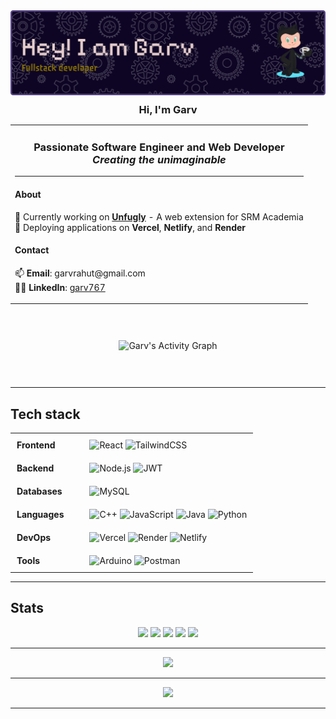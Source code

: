 

<div align="center">
  <img 
    src="https://github.com/Garv767/Garv767/blob/8cbff7680b6cc93eee0db2538783b7478140e8bb/assets/Garv%20Rahut.png" 
    alt="Garv Rahut" 
    style="width: 800px; height: auto;" 
  />
</div>

<h3 align="center" style="border-bottom: none; margin: 10px 0;">Hi, I'm Garv</h3>

<table align="center" style="width: 100%; min-width: 600px; border: none; border-collapse: collapse;">
  <tr>
    <td>
      <h3 align="center">
        Passionate <strong>Software Engineer</strong> and <strong>Web Developer</strong>
        <br>
        <em>Creating the unimaginable</em>
        <br>
        <hr>
      </h3>
      <h4>About</h4>
      <ul style="list-style: none; padding-left: 0;">
        <li>🔭 Currently working on <strong><a href="https://github.com/Garv767/Unfugly">Unfugly</a></strong> - A web extension for SRM Academia</li>
        <li>🚀 Deploying applications on <strong>Vercel</strong>, <strong>Netlify</strong>, and <strong>Render</strong></li>
      </ul>
      <h4>Contact</h4>
      <ul style="list-style: none; padding-left: 0;">
        <li>📫 <strong>Email</strong>: garvrahut@gmail.com</li>
        <li>🧑‍💼 <strong>LinkedIn</strong>: <a href="https://www.linkedin.com/in/garv767/"> garv767</a></li>
      </ul>
    </td>
  </tr>
</table>


<div align="center" style="padding: 30px">

![Garv's Activity Graph](https://github-readme-activity-graph.vercel.app/graph?username=Garv767&theme=github-compact&hide_border=true)

</div>

<hr>

## Tech stack

<table align="center" style="width: 100%; min-width: 600px; border-spacing: 15px;">
  <tr>
    <td style="width: 30%; vertical-align: top; padding: 10px;">
      <strong>Frontend</strong>
    </td>
    <td style="width: 70%; vertical-align: top; padding: 10px;">
      <img src="https://img.shields.io/badge/react-%2320232a.svg?style=flat&logo=react&logoColor=%2361DAFB" alt="React" />
      <img src="https://img.shields.io/badge/tailwindcss-%2338B2AC.svg?style=flat&logo=tailwind-css&logoColor=white" alt="TailwindCSS" />      
    </td>
  </tr>
  <tr>
    <td style="width: 30%; vertical-align: top; padding: 10px;">
      <strong>Backend</strong>
    </td>
    <td style="width: 70%; vertical-align: top; padding: 10px;">
      <img src="https://img.shields.io/badge/node.js-6DA55F?style=flat&logo=node.js&logoColor=white" alt="Node.js" />
      <img src="https://img.shields.io/badge/JWT-black?style=flat&logo=JSON%20web%20tokens" alt="JWT" />
    </td>
  </tr>
  <tr>
    <td style="width: 30%; vertical-align: top; padding: 10px;">
      <strong>Databases</strong>
    </td>
    <td style="width: 70%; vertical-align: top; padding: 10px;">
      <img src="https://img.shields.io/badge/mysql-4479A1.svg?style=flat&logo=mysql&logoColor=white" alt="MySQL" />
    </td>
  </tr>
  <tr>
    <td style="width: 30%; vertical-align: top; padding: 10px;">
      <strong>Languages</strong>
    </td>
    <td style="width: 70%; vertical-align: top; padding: 10px;">
      <img src="https://img.shields.io/badge/c++-%2300599C.svg?style=flat&logo=c%2B%2B&logoColor=white" alt="C++" />
      <img src="https://img.shields.io/badge/javascript-%23323330.svg?style=flat&logo=javascript&logoColor=%23F7DF1E" alt="JavaScript" />
      <img src="https://img.shields.io/badge/java-%23ED8B00.svg?style=flat&logo=openjdk&logoColor=white" alt="Java" />
      <img src="https://img.shields.io/badge/python-3670A0?style=flat&logo=python&logoColor=ffdd54" alt="Python" />
    </td>
  </tr>
  <tr>
    <td style="width: 30%; vertical-align: top; padding: 10px;">
      <strong>DevOps</strong>
    </td>
    <td style="width: 70%; vertical-align: top; padding: 10px;">
      <img src="https://img.shields.io/badge/vercel-%23000000.svg?style=flat&logo=vercel&logoColor=white" alt="Vercel" />
      <img src="https://img.shields.io/badge/Render-%46E3B7.svg?style=flat&logo=render&logoColor=white" alt="Render" />
      <img src="https://img.shields.io/badge/netlify-%23000000.svg?style=flat&logo=netlify&logoColor=#00C7B7" alt="Netlify" />
    </td>
  </tr>
  <tr>
    <td style="width: 30%; vertical-align: top; padding: 10px;">
      <strong>Tools</strong>
    </td>
    <td style="width: 70%; vertical-align: top; padding: 10px;">
      <img src="https://img.shields.io/badge/-Arduino-00979D?style=flat&logo=Arduino&logoColor=white" alt="Arduino" />
      <img src="https://img.shields.io/badge/Postman-FF6C37?style=flat&logo=postman&logoColor=white" alt="Postman" />
    </td>
  </tr>
</table>

---


## Stats

<div align="center">

![](http://github-profile-summary-cards.vercel.app/api/cards/profile-details?username=Garv767&theme=aura)
![](http://github-profile-summary-cards.vercel.app/api/cards/repos-per-language?username=Garv767&theme=aura)
![](http://github-profile-summary-cards.vercel.app/api/cards/most-commit-language?username=Garv767&theme=aura)
![](http://github-profile-summary-cards.vercel.app/api/cards/stats?username=Garv767&theme=aura)
![](http://github-profile-summary-cards.vercel.app/api/cards/productive-time?username=Garv767&theme=aura&utcOffset=8)

</div>

<hr>


<div align="center">

![](https://github-profile-trophy.vercel.app/?username=Garv767&theme=onedark&column=-1)

</div>

<hr>

<div align="center">

[![](https://holopin.me/Garv767)](https://holopin.io/@Garv767)

</div>

---
